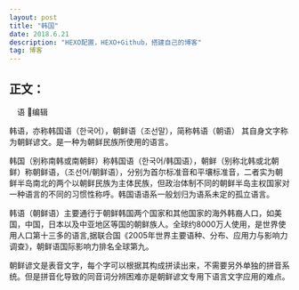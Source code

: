 ```yaml
---
layout: post
title: "韩国"
date: 2018.6.21 
description: "HEXO配置，HEXO+Github，搭建自己的博客"
tag: 博客 
---   
```

 

## 正文：
 
　语 编辑 


韩语，亦称韩国语（한국어），朝鲜语（조선말），简称韩语（朝语） 其自身文字称为朝鲜谚文。是一种为朝鲜民族所使用的语言。

韩国（别称南韩或南朝鲜）称韩国语（한국어/韩国语），朝鲜（别称北韩或北朝鲜）称朝鲜语，（조선어/朝鲜语），分别为首尔标准音和平壤标准音，二者实为朝鲜半岛南北的两个以朝鲜民族为主体民族，但政治体制不同的朝鲜半岛主权国家对一种语言的不同的习惯性称呼。韩国语语系一般划归为语系未定的孤立语言。

韩语（朝鲜语）主要通行于朝鲜韩国两个国家和其他国家的海外韩裔人口，如美国，中国，日本以及中亚地区等国的朝鲜族人。全球约8000万人使用，是世界使用人口第十三多的语言,据联合国《2005年世界主要语种、分布、应用力与影响力调查》，朝鲜语国际影响力排名全球第九。

朝鲜谚文是表音文字，每个字可以根据其构成拼读出来，不需要另外单独的拼音系统。但是拼音化导致的同音词分辨困难亦是朝鲜谚文专用下语言文字应用的难点。
